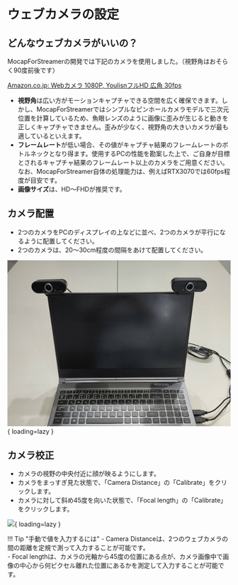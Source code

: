 # ウェブカメラの設定

## どんなウェブカメラがいいの？

MocapForStreamerの開発では下記のカメラを使用しました。（視野角はおそらく90度前後です）

[Amazon.co.jp: Webカメラ 1080P, YoulisnフルHD 広角 30fps](https://www.amazon.co.jp/Web%E3%82%AB%E3%83%A1%E3%83%A9-Youlisn%E3%83%95%E3%83%ABHD-%E3%82%A6%E3%82%A7%E3%83%96%E3%82%AB%E3%83%A1%E3%83%A9-zoom%E5%AF%BE%E5%BF%9C-%E3%83%A1%E3%83%BC%E3%82%AB%E3%83%BC%E4%BF%9D%E8%A8%BC/dp/B08CBV2PK9)

- **視野角**は広い方がモーションキャプチャできる空間を広く確保できます。しかし、MocapForStreamerではシンプルなピンホールカメラモデルで三次元位置を計算しているため、魚眼レンズのように画像に歪みが生じると動きを正しくキャプチャできません。歪みが少なく、視野角の大きいカメラが最も適しているといえます。
- **フレームレート**が低い場合、その値がキャプチャ結果のフレームレートのボトルネックとなり得ます。使用するPCの性能を勘案した上で、ご自身が目標とされるキャプチャ結果のフレームレート以上のカメラをご用意ください。なお、MocapForStreamer自体の処理能力は、例えばRTX3070では60fps程度が目安です。  
- **画像サイズ**は、HD～FHDが推奨です。

## カメラ配置

- 2つのカメラをPCのディスプレイの上などに並べ、2つのカメラが平行になるように配置してください。
- 2つのカメラは、20～30cm程度の間隔をあけて配置してください。

![](images/camera-placement.png){ loading=lazy }

## カメラ校正

- カメラの視野の中央付近に顔が映るようにします。
- カメラをまっすぎ見た状態で、「Camera Distance」の「Calibrate」をクリックします。
- カメラに対して斜め45度を向いた状態で、「Focal length」の「Calibrate」をクリックします。

![](images/camera-calibration.gif){ loading=lazy }

!!! Tip "手動で値を入力するには"
    - Camera Distanceは、2つのウェブカメラの間の距離を定規で測って入力することが可能です。  
    - Focal lengthは、カメラの光軸から45度の位置にある点が、カメラ画像中で画像の中心から何ピクセル離れた位置にあるかを測定して入力することが可能です。